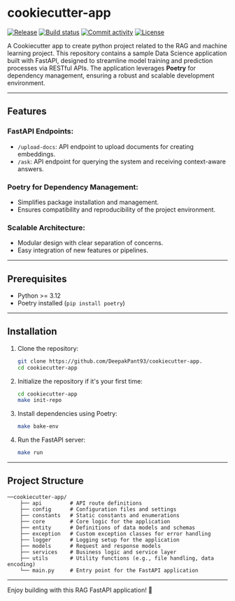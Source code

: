 # cookiecutter-app

[![Release](https://img.shields.io/github/v/release/DeepakPant93/cookiecutter-app)](https://img.shields.io/github/v/release/DeepakPant93/cookiecutter-app)
[![Build status](https://img.shields.io/github/actions/workflow/status/DeepakPant93/cookiecutter-app/test-check-build.yml?branch=main)](https://github.com/DeepakPant93/cookiecutter-app/actions/workflows/test-check-build.yml?query=branch%3Amain)
[![Commit activity](https://img.shields.io/github/commit-activity/m/DeepakPant93/cookiecutter-app)](https://img.shields.io/github/commit-activity/m/DeepakPant93/cookiecutter-app)
[![License](https://img.shields.io/github/license/DeepakPant93/cookiecutter-app)](https://img.shields.io/github/license/DeepakPant93/cookiecutter-app)

A Cookiecutter app to create python project related to the RAG and machine learning project.
This repository contains a sample Data Science application built with FastAPI, designed to streamline model training and prediction processes via RESTful APIs. The application leverages **Poetry** for dependency management, ensuring a robust and scalable development environment.

---

## Features

### FastAPI Endpoints:

-   `/upload-docs`: API endpoint to upload documents for creating embeddings.
-   `/ask`: API endpoint for querying the system and receiving context-aware answers.

### Poetry for Dependency Management:

-   Simplifies package installation and management.
-   Ensures compatibility and reproducibility of the project environment.

### Scalable Architecture:

-   Modular design with clear separation of concerns.
-   Easy integration of new features or pipelines.

---

## Prerequisites

-   Python >= 3.12
-   Poetry installed (`pip install poetry`)

---

## Installation

1. Clone the repository:

    ```bash
    git clone https://github.com/DeepakPant93/cookiecutter-app.
    cd cookiecutter-app
    ```

1. Initialize the repository if it's your first time:

    ```bash
    cd cookiecutter-app
    make init-repo
    ```

1. Install dependencies using Poetry:

    ```bash
    make bake-env
    ```

1. Run the FastAPI server:

    ```bash
    make run
    ```

---

## Project Structure

```plaintext
──cookiecutter-app/
    ├── api         # API route definitions
    ├── config      # Configuration files and settings
    ├── constants   # Static constants and enumerations
    ├── core        # Core logic for the application
    ├── entity      # Definitions of data models and schemas
    ├── exception   # Custom exception classes for error handling
    ├── logger      # Logging setup for the application
    ├── models      # Request and response models
    ├── services    # Business logic and service layer
    ├── utils       # Utility functions (e.g., file handling, data encoding)
    └── main.py     # Entry point for the FastAPI application
```

---

Enjoy building with this RAG FastAPI application! 🚀

